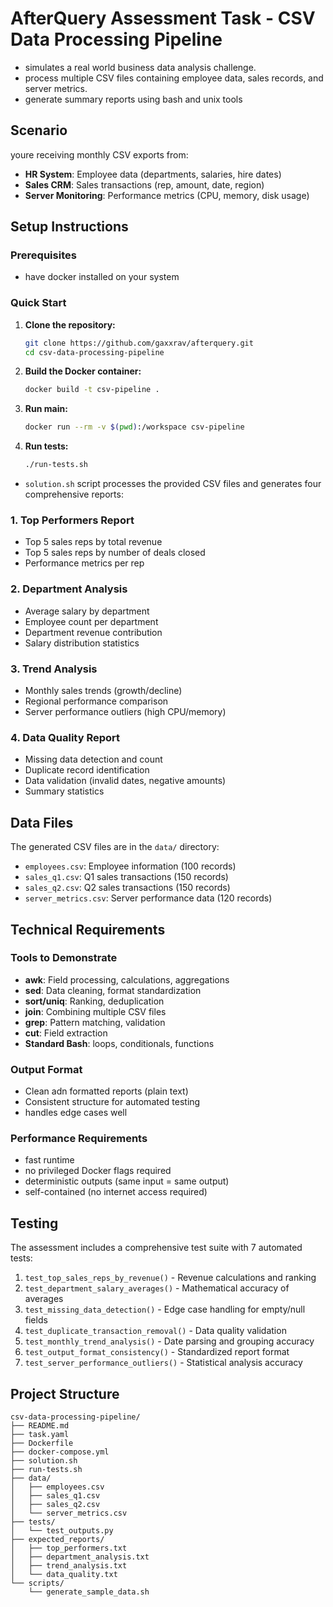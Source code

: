 # AfterQuery Assessment Task - CSV Data Processing Pipeline

- simulates a real world business data analysis challenge. 
- process multiple CSV files containing employee data, sales records, and server metrics.
- generate summary reports using bash and unix tools

## Scenario

youre receiving monthly CSV exports from:
- **HR System**: Employee data (departments, salaries, hire dates)
- **Sales CRM**: Sales transactions (rep, amount, date, region)
- **Server Monitoring**: Performance metrics (CPU, memory, disk usage)

## Setup Instructions

### Prerequisites
- have docker installed on your system

### Quick Start

1. **Clone the repository:**
   ```bash
   git clone https://github.com/gaxxrav/afterquery.git
   cd csv-data-processing-pipeline
   ```

2. **Build the Docker container:**
   ```bash
   docker build -t csv-pipeline .
   ```

3. **Run main:**
   ```bash
   docker run --rm -v $(pwd):/workspace csv-pipeline
   ```

4. **Run tests:**
   ```bash
   ./run-tests.sh
   ```

- `solution.sh` script processes the provided CSV files and generates four comprehensive reports:

### 1. Top Performers Report
- Top 5 sales reps by total revenue
- Top 5 sales reps by number of deals closed
- Performance metrics per rep

### 2. Department Analysis
- Average salary by department
- Employee count per department
- Department revenue contribution
- Salary distribution statistics

### 3. Trend Analysis
- Monthly sales trends (growth/decline)
- Regional performance comparison
- Server performance outliers (high CPU/memory)

### 4. Data Quality Report
- Missing data detection and count
- Duplicate record identification
- Data validation (invalid dates, negative amounts)
- Summary statistics

## Data Files

The generated CSV files are in the `data/` directory:

- `employees.csv`: Employee information (100 records)
- `sales_q1.csv`: Q1 sales transactions (150 records)
- `sales_q2.csv`: Q2 sales transactions (150 records)
- `server_metrics.csv`: Server performance data (120 records)

## Technical Requirements

### Tools to Demonstrate
- **awk**: Field processing, calculations, aggregations
- **sed**: Data cleaning, format standardization
- **sort/uniq**: Ranking, deduplication
- **join**: Combining multiple CSV files
- **grep**: Pattern matching, validation
- **cut**: Field extraction
- **Standard Bash**: loops, conditionals, functions

### Output Format
- Clean adn formatted reports (plain text)
- Consistent structure for automated testing
- handles edge cases well

### Performance Requirements
- fast runtime
- no privileged Docker flags required
- deterministic outputs (same input = same output)
- self-contained (no internet access required)

## Testing

The assessment includes a comprehensive test suite with 7 automated tests:

1. `test_top_sales_reps_by_revenue()` - Revenue calculations and ranking
2. `test_department_salary_averages()` - Mathematical accuracy of averages
3. `test_missing_data_detection()` - Edge case handling for empty/null fields
4. `test_duplicate_transaction_removal()` - Data quality validation
5. `test_monthly_trend_analysis()` - Date parsing and grouping accuracy
6. `test_output_format_consistency()` - Standardized report format
7. `test_server_performance_outliers()` - Statistical analysis accuracy

## Project Structure

```
csv-data-processing-pipeline/
├── README.md
├── task.yaml
├── Dockerfile
├── docker-compose.yml
├── solution.sh           
├── run-tests.sh
├── data/
│   ├── employees.csv
│   ├── sales_q1.csv
│   ├── sales_q2.csv
│   └── server_metrics.csv
├── tests/
│   └── test_outputs.py
├── expected_reports/
│   ├── top_performers.txt
│   ├── department_analysis.txt
│   ├── trend_analysis.txt
│   └── data_quality.txt
└── scripts/
    └── generate_sample_data.sh
```